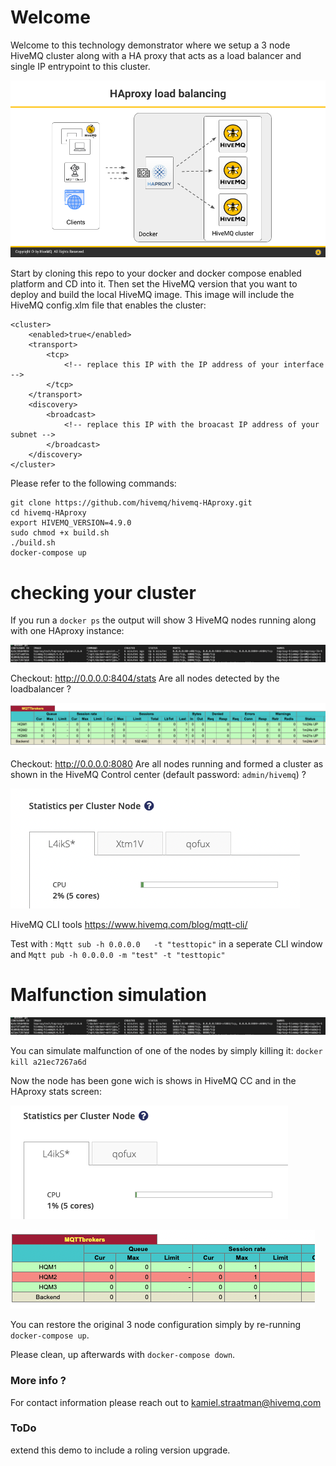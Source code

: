 # Welcome

Welcome to this technology demonstrator where we setup a 3 node HiveMQ cluster along with a HA proxy that acts as a load balancer and single IP entrypoint to this cluster. 

![Alt text](images/HAproxy_graphics_v1.png?raw=true "scenaria")



Start by cloning this repo to your docker and docker compose enabled platform and CD into it. Then set the HiveMQ version that you want to deploy and build the local HiveMQ image. This image will include the HiveMQ config.xlm file that enables the cluster:

```
<cluster>
    <enabled>true</enabled>
    <transport>
        <tcp>
            <!-- replace this IP with the IP address of your interface -->
        </tcp>
    </transport>
    <discovery>
        <broadcast>
            <!-- replace this IP with the broacast IP address of your subnet -->
        </broadcast>
    </discovery>
</cluster>
```

Please refer to the following commands:


```
git clone https://github.com/hivemq/hivemq-HAproxy.git
cd hivemq-HAproxy
export HIVEMQ_VERSION=4.9.0
sudo chmod +x build.sh
./build.sh
docker-compose up
```
# checking your cluster

If you run a `docker ps` the output will show 3 HiveMQ nodes running along with one HAproxy instance:

![Alt text](images/Docker-PS-all.png?raw=true "LB all Up!")

Checkout: http://0.0.0.0:8404/stats 
Are all nodes detected by the loadbalancer ?

![Alt text](images/LB-allup.png?raw=true "LB all Up!")

Checkout: http://0.0.0.0:8080 
Are all nodes running and formed a cluster as shown in the HiveMQ Control center (default password: `admin/hivemq`) ?

![Alt text](images/CC-allup.png?raw=true "LB all Up!")

HiveMQ CLI tools
https://www.hivemq.com/blog/mqtt-cli/

Test with :
`Mqtt sub -h 0.0.0.0   -t "testtopic"` in a seperate CLI window
and 
`Mqtt pub -h 0.0.0.0 -m "test" -t "testtopic"`

# Malfunction simulation

![Alt text](images/Docker-PS-all.png?raw=true "LB all Up!")

You can simulate malfunction of one of the nodes by simply killing it: 
`docker kill a21ec7267a6d`

Now the node has been gone wich is shows in HiveMQ CC and in the HAproxy stats screen:

![Alt text](images/CC-2nodeup.png?raw=true "CC just two Up!")

![Alt text](images/LB-2nodeup.png?raw=true "LB just two Up!")


You can restore the original 3 node configuration simply by re-running `docker-compose up`.

Please clean, up afterwards with `docker-compose down`.

### More info ?

For contact information please reach out to kamiel.straatman@hivemq.com

### ToDo
extend this demo to include a roling version upgrade.
